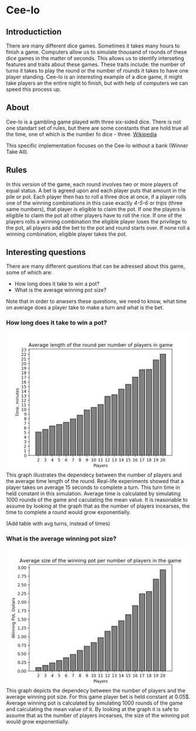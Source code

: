# Cee-lo
## Introductiction
There are many different dice games. Sometimes it takes many hours to finish a game. Computers allow us to simulate thousand of rounds of these dice games in the matter of seconds. This allows us to identify interseting features and traits about these games. These traits include: the number of turns it takes to play the round or the number of rounds it takes to have one player standing. Cee-lo is an interesting example of a dice game, it might take players an the entire night to finish, but with help of computers we can speed this process up.

## About
Cee-lo is a gambling game played with three six-sided
dice. There is not one standart set of rules, but there
are some constants that are hold true all the time, one
of which is the number fo dice - three. [Wikipedia](https://en.wikipedia.org/wiki/Cee-lo)

This specific implementation focuses on the Cee-lo
without a bank (Winner Take All). 

## Rules
In this version of the game, each round involves two or
more players of equal status. A bet is agreed upon and
each player puts that amount in the pile or pot. Each
player then has to roll a three dice at once, if a
player rolls one of the winning combinations in this case exactly
*4-5-6* or *trips* (three same numbers), that player is
eligible to claim the pot. If one the players is eligible
to claim the pot all other players have to roll the rice.
If one of the players rolls a winning combination the
eligible player loses the privilege to the pot, all
players add the bet to the pot and round starts over.
If none roll a winning combination, eligible player takes
the pot.  

## Interesting questions
There are many different questions that can be adressed about this game, some of which are:
- How long does it take to win a pot?
- What is the average winning pot size?  

Note that in order to anwsers these questions, we need to know, what time on average does a player take to make a turn and what is the bet. 
### How long does it take to win a pot?
![Plot 1](plot_time.png)
This graph illustrates the dependecy between the number of players and the average time length of the round. Real-life experiments showed that a player takes on average 15 seconds to complete a turn. This turn time in held constant in this simulation. Average time is calculated by simulating 1000 rounds of the game and caculating the mean value. It is reasonable to assume by looking at the graph that as the number of players incearses, the time to complete a round would grow exponentially.  

(Add table with avg turns, instead of times)

### What is the average winning pot size?
![Plot 2](plot_pot.png)
This graph depicts the dependecy between the number of players and the average winning pot size. For this game player bet is held constant at 0.05$. Average winning pot is calculated by simulating 1000 rounds of the game and calculating the mean value of it. By looking at the graph it is safe to assume that as the number of players incearses, the size of the winning pot would grow exponentially.


